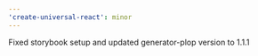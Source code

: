 ```yaml
---
'create-universal-react': minor
---
```


Fixed storybook setup and updated generator-plop version to 1.1.1
